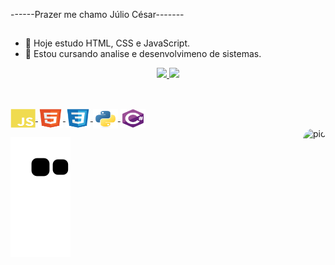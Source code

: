 ------Prazer me chamo Júlio César-------

 ##
- 👀 Hoje estudo HTML, CSS e JavaScript.
- 🌱 Estou cursando analise e desenvolvimeno de sistemas.

<div align="center">
  <a href="https://www.linkedin.com/in/julio-c%C3%A9sar-3b401420b/">
<img heigth="180em" width="355em" src="https://github-readme-stats.vercel.app/api?username=JulioCvieira&theme=merko&show_icons=true&include_all_commits=true&count_private=true"/> <img heigth="180em" src="https://github-readme-stats.vercel.app/api/top-langs/?username=JulioCvieira&layout=compact&langs_count=9&theme=merko"/>

</div>

  ##
 
 <div style="display: inline_block"><br>
  <img align="center" alt="Js" height="30" width="40" src="https://raw.githubusercontent.com/devicons/devicon/master/icons/javascript/javascript-plain.svg">
  <img align="center" alt="HTML" height="30" width="40" src="https://raw.githubusercontent.com/devicons/devicon/master/icons/html5/html5-original.svg">
  <img align="center" alt="CSS" height="30" width="40" src="https://raw.githubusercontent.com/devicons/devicon/master/icons/css3/css3-original.svg">
  <img align="center" alt="Python" height="31" width="40" src="https://raw.githubusercontent.com/devicons/devicon/master/icons/python/python-original.svg">
  <img align="center" alt="Csharp" height="30" width="40" src="https://raw.githubusercontent.com/devicons/devicon/master/icons/csharp/csharp-original.svg">
</div>
<div>  
  <img align="right" alt="pic" height="100" style="border-radius:50px;" src="https://cdn-icons-png.flaticon.com/128/1384/1384072.png">
</div>


 
 
 ![Snake animation](https://github.com/JulioCvieira/JulioCvieira/blob/output/github-contribution-grid-snake.svg)
 
 
